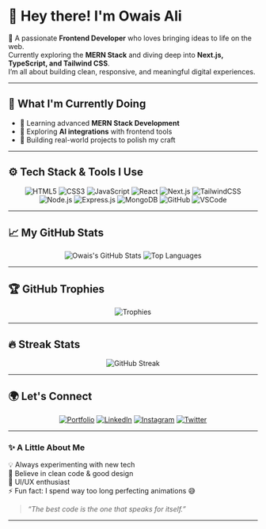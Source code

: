 # 👋 Hey there! I'm Owais Ali

🚀 A passionate **Frontend Developer** who loves bringing ideas to life on the web.  
Currently exploring the **MERN Stack** and diving deep into **Next.js, TypeScript, and Tailwind CSS**.  
I’m all about building clean, responsive, and meaningful digital experiences.  

---

## 🧠 What I'm Currently Doing
- 🔭 Learning advanced **MERN Stack Development**  
- 🧩 Exploring **AI integrations** with frontend tools  
- 🎯 Building real-world projects to polish my craft  

---

## ⚙️ Tech Stack & Tools I Use

<div align="center">

![HTML5](https://img.shields.io/badge/-HTML5-E34F26?logo=html5&logoColor=white&style=for-the-badge)
![CSS3](https://img.shields.io/badge/-CSS3-1572B6?logo=css3&logoColor=white&style=for-the-badge)
![JavaScript](https://img.shields.io/badge/-JavaScript-F7DF1E?logo=javascript&logoColor=black&style=for-the-badge)
![React](https://img.shields.io/badge/-React-61DAFB?logo=react&logoColor=black&style=for-the-badge)
![Next.js](https://img.shields.io/badge/-Next.js-000000?logo=nextdotjs&logoColor=white&style=for-the-badge)
![TailwindCSS](https://img.shields.io/badge/-TailwindCSS-06B6D4?logo=tailwindcss&logoColor=white&style=for-the-badge)
![Node.js](https://img.shields.io/badge/-Node.js-339933?logo=node.js&logoColor=white&style=for-the-badge)
![Express.js](https://img.shields.io/badge/-Express.js-000000?logo=express&logoColor=white&style=for-the-badge)
![MongoDB](https://img.shields.io/badge/-MongoDB-47A248?logo=mongodb&logoColor=white&style=for-the-badge)
![GitHub](https://img.shields.io/badge/-GitHub-181717?logo=github&logoColor=white&style=for-the-badge)
![VSCode](https://img.shields.io/badge/-VSCode-007ACC?logo=visualstudiocode&logoColor=white&style=for-the-badge)

</div>

---

## 📈 My GitHub Stats

<div align="center">

![Owais's GitHub Stats](https://github-readme-stats.vercel.app/api?username=OwaisAliDev&show_icons=true&theme=tokyonight&hide_border=true)
![Top Languages](https://github-readme-stats.vercel.app/api/top-langs/?username=OwaisAliDev&layout=compact&theme=tokyonight&hide_border=true)

</div>

---

## 🏆 GitHub Trophies

<div align="center">

![Trophies](https://github-profile-trophy.vercel.app/?username=OwaisAliDev&theme=tokyonight&no-frame=true&margin-w=15&margin-h=15)

</div>

---

## 🔥 Streak Stats

<div align="center">

![GitHub Streak](https://streak-stats.demolab.com/?user=OwaisAliDev&theme=tokyonight&hide_border=true)

</div>

---

## 🌍 Let's Connect

<div align="center">

[![Portfolio](https://img.shields.io/badge/Portfolio-Visit-blue?style=for-the-badge&logo=firefox)](https://your-portfolio-link.com)
[![LinkedIn](https://img.shields.io/badge/LinkedIn-Connect-blue?style=for-the-badge&logo=linkedin)](https://linkedin.com/in/your-link)
[![Instagram](https://img.shields.io/badge/Instagram-Follow-ff69b4?style=for-the-badge&logo=instagram)](https://instagram.com/your-handle)
[![Twitter](https://img.shields.io/badge/Twitter-Follow-blue?style=for-the-badge&logo=twitter)](https://twitter.com/your-handle)

</div>

---

### ✨ A Little About Me

💡 Always experimenting with new tech  
🌱 Believe in clean code & good design  
🎨 UI/UX enthusiast  
⚡ Fun fact: I spend way too long perfecting animations 😅  

> *“The best code is the one that speaks for itself.”*

---

